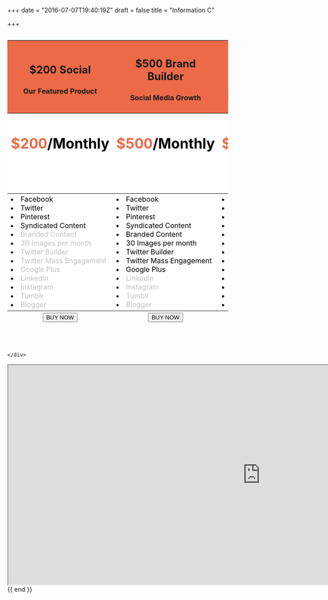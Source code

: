+++
date = "2016-07-07T19:40:19Z"
draft = false
title = "Information C"

+++
##   
<table  width="100" class="table table-bordered" >
<thead>
<th bgcolor="#EC6A48"><center>
<h2>$200 Social<p>
<h4>Our Featured Product </h3></th></center>
<th bgcolor="#EC6A48"><center>
<h2>$500 Brand Builder<p>
<h4>Social Media Growth </th></center>
<th bgcolor="#EC6A48"><center>
<h2>Ultimate Brand Builder<p>
<h4>Fully Managed Social Media </th></center>
</thead>
<thead>
<th bgcolor="#fff"><font color="#EC6A48"><center><h1>$200<font color="#000000">/Monthly<h1></th>
<th bgcolor="#fff"><font color="#EC6A48"><center><h1>$500<font color="#000000">/Monthly<h1></th>
<th bgcolor="#fff"><font color="#EC6A48"><center><h1>$2000<font color="#000000">/Monthly<h1></th>
</thead>


<tr>

<td bgcolor="#fff"> <font color="#000000">
 <DIV ALIGN=left>
		<li type="disc">	Facebook <br></li>
		<li type="disc">    Twitter<br>
		<li type="disc">    Pinterest<br>
		<li type="disc"> 	Syndicated Content<br>
<font color="#C0C0C0">		<li type="disc">	Branded Content<br>
<font color="#C0C0C0">		<li type="disc">    30 Images per month<br>
<font color="#C0C0C0">		<li type="disc">    Twitter Builder<br>
<font color="#C0C0C0">		<li type="disc">    Twitter Mass Engagement<br>
<font color="#C0C0C0">		<li type="disc">    Google Plus<br>
<font color="#C0C0C0">		<li type="disc">    LinkedIn<br>
<font color="#C0C0C0">		<li type="disc">    Instagram<br>
<font color="#C0C0C0">		 <li type="disc">   Tumblr<br>
<font color="#C0C0C0">		<li type="disc">    Blogger<br></td>

</td>

<td bgcolor="#fff"> <font color="#000000">
 <DIV ALIGN=left>
		<li type="disc">	Facebook <br></li>
		<li type="disc">    Twitter<br>
		<li type="disc">    Pinterest<br>
		<li type="disc"> 	Syndicated Content<br>
		<li type="disc">	Branded Content<br>
		<li type="disc">    30 Images per month<br>
		<li type="disc">    Twitter Builder<br>
		<li type="disc">    Twitter Mass Engagement<br>
		<li type="disc">    Google Plus<br>
<font color="#C0C0C0">		<li type="disc">    LinkedIn<br>
<font color="#C0C0C0">		<li type="disc">    Instagram<br>
<font color="#C0C0C0">		 <li type="disc">   Tumblr<br>
<font color="#C0C0C0">		<li type="disc">    Blogger<br></td>
</td>

<td bgcolor="#fff"> <font color="#000000">
 <DIV ALIGN=left>
		<li type="disc">	Facebook <br></li>
		<li type="disc">    Twitter<br>
		<li type="disc">    Pinterest<br>
		<li type="disc"> 	Syndicated Content<br>
		<li type="disc">	Branded Content<br>
		<li type="disc">    30 Images per month<br>
		<li type="disc">    Twitter Builder<br>
		<li type="disc">    Twitter Mass Engagement<br>
		<li type="disc">    Google Plus<br>
		<li type="disc">    LinkedIn<br>
		<li type="disc">    Instagram<br>
		 <li type="disc">   Tumblr<br>
		<li type="disc">    Blogger<br></td>

  </form> 
  </td>
</tr>
<thead>
<th><center><button type="button" class="btn btn-success btn-lg">BUY NOW</button></center></th>
<th><center><button type="button" class="btn btn-primary btn-lg">BUY NOW</button></center></th>
<th><center><button type="button" class="btn btn-primary btn-lg">BUY NOW</button></center></th>
</thead>

</table>

<br><br>

    </div>
  </div>
</div>

<center><iframe width="1150" height="500" src="https://www.youtube.com/embed/5v4Syyl4Wes" frameborder="5" allowfullscreen></iframe></center>
</left>
            {{ end }}
        </div>
    </div>
</aside>